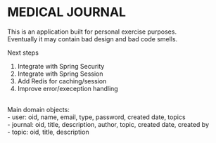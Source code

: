 <h1>MEDICAL JOURNAL</h1>

This is an application built for personal exercise purposes.<br>
Eventually it may contain bad design and bad code smells.<br>

Next steps<br>
1. Integrate with Spring Security<br>
2. Integrate with Spring Session<br>
3. Add Redis for caching/session<br>
4. Improve error/exeception handling<br>
<br>
Main domain objects:<br>
- user: oid, name, email, type, password, created date, topics<br>
- journal: oid, title, description, author, topic, created date, created by<br>
- topic: oid, title, description<br>